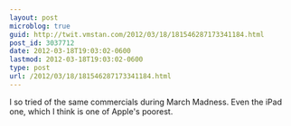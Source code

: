 ```yaml
---
layout: post
microblog: true
guid: http://twit.vmstan.com/2012/03/18/181546287173341184.html
post_id: 3037712
date: 2012-03-18T19:03:02-0600
lastmod: 2012-03-18T19:03:02-0600
type: post
url: /2012/03/18/181546287173341184.html
---
```

I so tried of the same commercials during March Madness. Even the iPad one, which I think is one of Apple's poorest.
